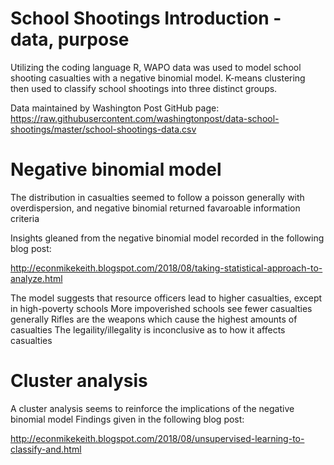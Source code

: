 # School Shootings Introduction - data, purpose
Utilizing the coding language R, WAPO data was used to model school shooting casualties with a negative binomial model. K-means clustering then used to classify school shootings into three distinct groups.

Data maintained by Washington Post GitHub page: https://raw.githubusercontent.com/washingtonpost/data-school-shootings/master/school-shootings-data.csv

# Negative binomial model
The distribution in casualties seemed to follow a poisson generally with overdispersion, and negative binomial returned favaroable information criteria

Insights gleaned from the negative binomial model recorded in the following blog post:

http://econmikekeith.blogspot.com/2018/08/taking-statistical-approach-to-analyze.html

The model suggests that resource officers lead to higher casualties, except in high-poverty schools
More impoverished schools see fewer casualties generally
Rifles are the weapons which cause the highest amounts of casualties
The legaility/illegality is inconclusive as to how it affects casualties

# Cluster analysis
A cluster analysis seems to reinforce the implications of the negative binomial model
Findings given in the following blog post:

http://econmikekeith.blogspot.com/2018/08/unsupervised-learning-to-classify-and.html
